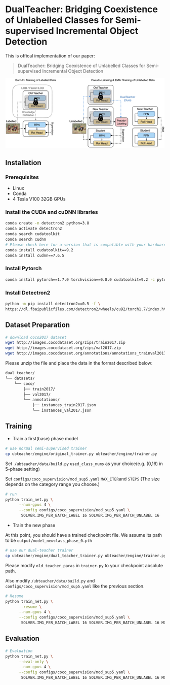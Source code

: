 # DualTeacher: Bridging Coexistence of Unlabelled Classes for Semi-supervised Incremental Object Detection



This is offical implementation of our paper:

> DualTeacher: Bridging Coexistence of Unlabelled Classes for Semi-supervised Incremental Object Detection

![image1](media/Method.jpg)

## Installation

### Prerequisites

- Linux
- Conda
- 4 Tesla V100 32GB GPUs



### Install the CUDA and cuDNN libraries

```bash
conda create -n detectron2 python=3.8
conda activate detectron2
conda search cudatoolkit
conda search cudnn
# Please check here for a version that is compatible with your hardware environment; otherwise, subsequent installations may not be possible.
conda install cudatoolkit==9.2
conda install cudnn==7.6.5
```



### Install Pytorch

```bash
conda install pytorch==1.7.0 torchvision==0.8.0 cudatoolkit=9.2 -c pytorch
```



### Install Detectron2

```bash
python -m pip install detectron2==0.5 -f \
https://dl.fbaipublicfiles.com/detectron2/wheels/cu92/torch1.7/index.html
```



## Dataset Preparation

```bash
# download coco2017 dataset
wget http://images.cocodataset.org/zips/train2017.zip
wget http://images.cocodataset.org/zips/val2017.zip
wget http://images.cocodataset.org/annotations/annotations_trainval2017.zip
```



Please unzip the file and place the data in the format described below:

```bash
dual_teacher/
└── datasets/
    └── coco/
        ├── train2017/
        ├── val2017/
        └── annotations/
        	├── instances_train2017.json
        	└── instances_val2017.json

```



## Training

- Train a first(base) phase model

```bash
# use normal semi-supervised trainer
cp ubteacher/engine/original_trainer.py ubteacher/engine/trainer.py
```

Set` /ubteacher/data/build.py` `used_class_nums` as your choice(e.g. (0,16) in 5-phase setting)

Set `configs/coco_supervision/mod_sup5.yaml` `MAX_ITER`and `STEPS` (The size depends on the category range you choose.)

```bash
# run
python train_net.py \
      --num-gpus 4 \
      --config configs/coco_supervision/mod_sup5.yaml \
       SOLVER.IMG_PER_BATCH_LABEL 16 SOLVER.IMG_PER_BATCH_UNLABEL 16
```



- Train the new phase

At this point, you should have a trained checkpoint file. We assume its path to be `output/model_newclass_phase_0.pth`

```bash
# use our dual-teacher trainer
cp ubteacher/engine/dual_teacher_trainer.py ubteacher/engine/trainer.py
```

Please modify `old_teacher_paras` in `trainer.py` to your checkpoint absolute path.

Also modify `/ubteacher/data/build.py` and `configs/coco_supervision/mod_sup5.yaml` like the previous section.

```bash
# Resume
python train_net.py \
      --resume \
      --num-gpus 4 \
      --config configs/coco_supervision/mod_sup5.yaml \
       SOLVER.IMG_PER_BATCH_LABEL 16 SOLVER.IMG_PER_BATCH_UNLABEL 16 MODEL.WEIGHTS ./output/model_newclass_phase_0.pth
```



## Evaluation

```bash
# Evaluation
python train_net.py \
      --eval-only \
      --num-gpus 4 \
      --config configs/coco_supervision/mod_sup5.yaml \
       SOLVER.IMG_PER_BATCH_LABEL 16 SOLVER.IMG_PER_BATCH_UNLABEL 16 MODEL.WEIGHTS ./output/model_newclass_phase_0.pth
```


